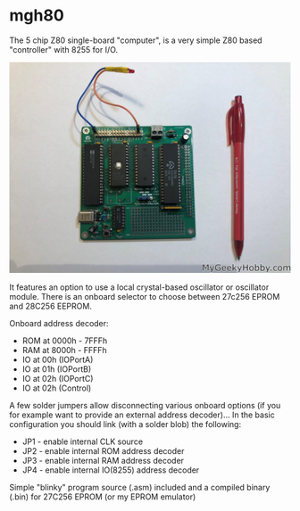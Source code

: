 # mgh80
The 5 chip Z80 single-board "computer", is a very simple Z80 based "controller" with 8255 for I/O. 

![picture of v1.0](https://github.com/Kris-Sekula/mgh80/blob/main/MGH80_v1.0_front.jpg)

It features an option to use a local crystal-based oscillator or oscillator module. There is an onboard selector to choose between 27c256 EPROM and 28C256 EEPROM.

Onboard address decoder:
* ROM at 0000h - 7FFFh
* RAM at 8000h - FFFFh
* IO at 00h (IOPortA)
* IO at 01h (IOPortB)
* IO at 02h (IOPortC)
* IO at 02h (Control)

A few solder jumpers allow disconnecting various onboard options (if you for example want to provide an external address decoder)... In the basic configuration you should link (with a solder blob) the following:
* JP1 - enable internal CLK source
* JP2 - enable internal ROM address decoder
* JP3 - enable internal RAM address decoder
* JP4 - enable internal IO(8255) address decoder

Simple "blinky" program source (.asm) included and a compiled binary (.bin) for 27C256 EPROM (or my EPROM emulator)
